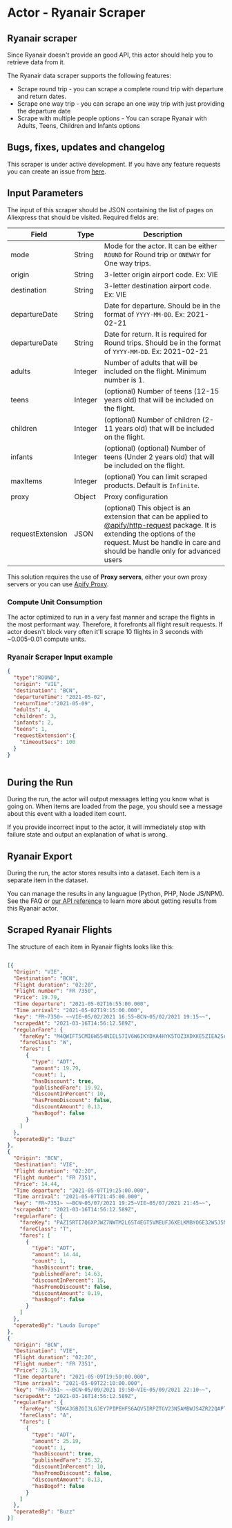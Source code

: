 # Actor - Ryanair Scraper

## Ryanair scraper

Since Ryanair doesn't provide an good API, this actor should help you to retrieve data from it.

The Ryanair data scraper supports the following features:

- Scrape round trip - you can scrape a complete round trip with departure and return dates.
- Scrape one way trip - you can scrape an one way trip with just providing the departure date
- Scrape with multiple people options - You can scrape Ryanair with Adults, Teens, Children and Infants options


## Bugs, fixes, updates and changelog
This scraper is under active development. If you have any feature requests you can create an issue from [here](https://github.com/tugkan/ryanair-scraper).

## Input Parameters

The input of this scraper should be JSON containing the list of pages on Aliexpress that should be visited. Required fields are:

| Field | Type | Description |
| ----- | ---- | ----------- |
| mode | String | Mode for the actor. It can be either `ROUND` for Round trip or `ONEWAY` for One way trips. |
| origin | String | 3-letter origin airport code. Ex: VIE |
| destination | String | 3-letter destination airport code. Ex: VIE |
| departureDate | String | Date for departure. Should be in the format of `YYYY-MM-DD`. Ex: 2021-02-21 |
| departureDate | String | Date for return. It is required for Round trips. Should be in the format of `YYYY-MM-DD`. Ex: 2021-02-21 |
| adults | Integer | Number of adults that will be included on the flight. Minimum number is 1. |
| teens | Integer | (optional) Number of teens (12-15 years old) that will be included on the flight. |
| children | Integer | (optional) Number of children (2-11 years old) that will be included on the flight. |
| infants | Integer | (optional)  (optional) Number of teens (Under 2 years old) that will be included on the flight. |
| maxItems | Integer | (optional) You can limit scraped products. Default is `Infinite`.|
| proxy | Object | Proxy configuration |
| requestExtension | JSON | (optional) This object is an extension that can be applied to [@apify/http-request](https://www.npmjs.com/package/@apify/http-request) package. It is extending the options of the request. Must be handle in care and should be handle only for advanced users|
This solution requires the use of **Proxy servers**, either your own proxy servers or you can use <a href="https://www.apify.com/docs/proxy">Apify Proxy</a>.

### Compute Unit Consumption
The actor optimized to run in a very fast manner and scrape the flights in the most performant way. Therefore, it forefronts all flight result requests. If actor doesn't block very often it'll scrape 10 flights in 3 seconds with ~0.005-0.01 compute units.

### Ryanair Scraper Input example
```json
{
  "type":"ROUND",
  "origin": "VIE",
  "destination": "BCN",
  "departureTime": "2021-05-02",
  "returnTime":"2021-05-09",
  "adults": 4,
  "children": 3,
  "infants": 2,
  "teens": 1,
  "requestExtension":{
    "timeoutSecs": 100
  }
}



```

## During the Run

During the run, the actor will output messages letting you know what is going on.
When items are loaded from the page, you should see a message about this event with a loaded item count.

If you provide incorrect input to the actor, it will immediately stop with failure state and output an explanation of what is wrong.

## Ryanair Export

During the run, the actor stores results into a dataset. Each item is a separate item in the dataset.

You can manage the results in any languague (Python, PHP, Node JS/NPM). See the FAQ or <a href="https://www.apify.com/docs/api" target="blank">our API reference</a> to learn more about getting results from this Ryanair actor.

## Scraped Ryanair Flights
The structure of each item in Ryanair flights looks like this:

```json

[{
  "Origin": "VIE",
  "Destination": "BCN",
  "Flight duration": "02:20",
  "Flight number": "FR 7350",
  "Price": 19.79,
  "Time departure": "2021-05-02T16:55:00.000",
  "Time arrival": "2021-05-02T19:15:00.000",
  "key": "FR~7350~ ~~VIE~05/02/2021 16:55~BCN~05/02/2021 19:15~~",
  "scrapedAt": "2021-03-16T14:56:12.589Z",
  "regularFare": {
    "fareKey": "M4QWIFT5CMI6W554NIEL57IV6W6IKYDXA4HYK5TOZ3XDXKE5ZIEA2SAQMZI2ZHAVJRZE6PNUMMZ7KMWOLDIQQQ2HHNXOWJLJHJDQHLHLCGLC7XXCR37MU4LSLJKSBC3IISWCP5UWXAKWP2URYKOW6SL6RD5PP5C6G2LVCIRMU52U5OPUZ566RWCNU6MZGWKZO3STLR4N5MEEY",
    "fareClass": "W",
    "fares": [
      {
        "type": "ADT",
        "amount": 19.79,
        "count": 1,
        "hasDiscount": true,
        "publishedFare": 19.92,
        "discountInPercent": 10,
        "hasPromoDiscount": false,
        "discountAmount": 0.13,
        "hasBogof": false
      }
    ]
  },
  "operatedBy": "Buzz"
},
{
  "Origin": "BCN",
  "Destination": "VIE",
  "Flight duration": "02:20",
  "Flight number": "FR 7351",
  "Price": 14.44,
  "Time departure": "2021-05-07T19:25:00.000",
  "Time arrival": "2021-05-07T21:45:00.000",
  "key": "FR~7351~ ~~BCN~05/07/2021 19:25~VIE~05/07/2021 21:45~~",
  "scrapedAt": "2021-03-16T14:56:12.589Z",
  "regularFare": {
    "fareKey": "PAZI5RTI7Q6XPJWZ7NWTM2L6ST4EGT5VMEUFJ6XELKMBYO6E32W5J5N7O4Q5CLXR5CGRECNSKTZTI4RKRXUINENX2PFLTWHHXJLAH7T6GXNF4TXMHSLS4XQPUMFFXA2R4HAIMVIEEALOODFNPIWICPXWWWM4NH3WFFECKOB6BG3EM5EO2FZRAG5I74AY26PWUQSTRWRZSY3TS",
    "fareClass": "T",
    "fares": [
      {
        "type": "ADT",
        "amount": 14.44,
        "count": 1,
        "hasDiscount": true,
        "publishedFare": 14.63,
        "discountInPercent": 15,
        "hasPromoDiscount": false,
        "discountAmount": 0.19,
        "hasBogof": false
      }
    ]
  },
  "operatedBy": "Lauda Europe"
},
{
  "Origin": "BCN",
  "Destination": "VIE",
  "Flight duration": "02:20",
  "Flight number": "FR 7351",
  "Price": 25.19,
  "Time departure": "2021-05-09T19:50:00.000",
  "Time arrival": "2021-05-09T22:10:00.000",
  "key": "FR~7351~ ~~BCN~05/09/2021 19:50~VIE~05/09/2021 22:10~~",
  "scrapedAt": "2021-03-16T14:56:12.589Z",
  "regularFare": {
    "fareKey": "5DK4JGBZGI3LGJEY7PIPEHFS6AQV5IRPZTGV23N5AMBWJS4ZR22QAPTVTCGN24WMRSPLJGWCHJGIFLZQRXINUUEMCZX4Z5UPWN3RSKZ3R24BNFBGZIKWCFZWXI7IFPO3QDXJPS65E5E4I73IQHMLKGVT7PQ76AJUUPEK33SNLF5NNIMK3M5QCPFUJN3XP6KYFPJX3SC5IYATO",
    "fareClass": "A",
    "fares": [
      {
        "type": "ADT",
        "amount": 25.19,
        "count": 1,
        "hasDiscount": true,
        "publishedFare": 25.32,
        "discountInPercent": 10,
        "hasPromoDiscount": false,
        "discountAmount": 0.13,
        "hasBogof": false
      }
    ]
  },
  "operatedBy": "Buzz"
}]

```
